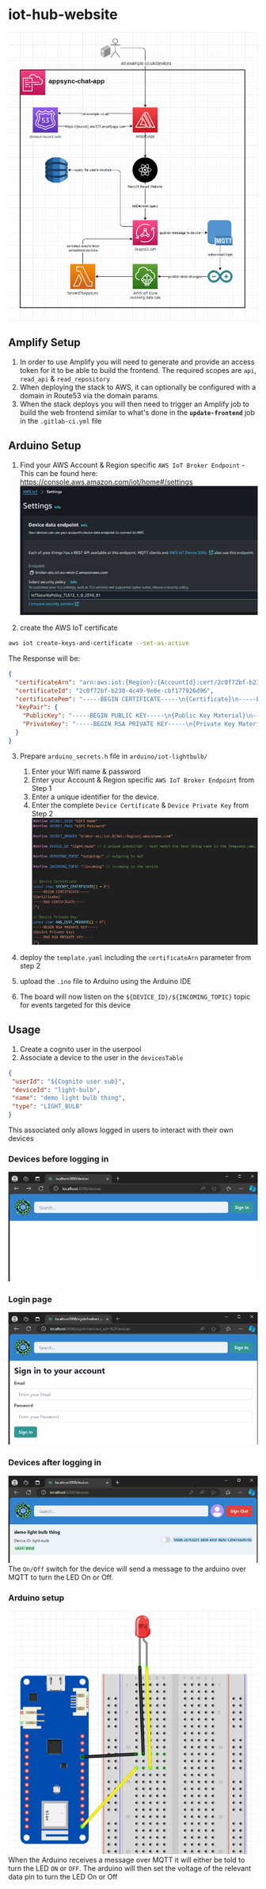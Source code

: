 # iot-hub-website

![Diagram](images/diagram.png)

## Amplify Setup

  1. In order to use Amplify you will need to generate and provide an access token for it to be able to build the frontend. The required scopes are `api`, `read_api` & `read_repository`
  2. When deploying the stack to AWS, it can optionally be configured with a domain in Route53 via the domain params.
  3. When the stack deploys you will then need to trigger an Amplify job to build the web frontend similar to what's done in the **`update-frontend`** job in the `.gitlab-ci.yml` file

## Arduino Setup

1. Find your AWS Account & Region specific `AWS IoT Broker Endpoint` - This can be found here:
<https://console.aws.amazon.com/iot/home#/settings>
![Broker Endpoint Image](images/broker-endpoint.png)

2. create the AWS IoT certificate

```bash
aws iot create-keys-and-certificate --set-as-active
```

The Response will be:

```json
{
  "certificateArn": "arn:aws:iot:{Region}:{AccountId}:cert/2c0f72bf-b230-4c49-9e0e-cbf177926d96",
  "certificateId": "2c0f72bf-b230-4c49-9e0e-cbf177926d96",
  "certificatePem": "-----BEGIN CERTIFICATE-----\n{Certificate}\n-----END CERTIFICATE-----\n",
  "keyPair": {
    "PublicKey": "-----BEGIN PUBLIC KEY-----\n{Public Key Material}\n-----END PUBLIC KEY-----\n",
    "PrivateKey": "-----BEGIN RSA PRIVATE KEY-----\n{Private Key Material}\n-----END RSA PRIVATE KEY-----\n"
  }
}
```

3. Prepare `arduino_secrets.h` file in `arduino/iot-lightbulb/`
   1. Enter your Wifi name & password
   2. Enter your Account & Region specific `AWS IoT Broker Endpoint` from Step 1
   3. Enter a unique identifier for the device.
   4. Enter the complete `Device Certificate` & `Device Private Key` from Step 2
![example arduino secrets](images/arduino_secrets.png)

4. deploy the `template.yaml` including the `certificateArn` parameter from step 2
5. upload the `.ino` file to Arduino using the Arduino IDE
6. The board will now listen on the `${DEVICE_ID}/${INCOMING_TOPIC}` topic for events targeted for this device

## Usage
1. Create a cognito user in the userpool
2. Associate a device to the user in the `devicesTable`
```json
{
 "userId": "${Cognito user sub}",
 "deviceId": "light-bulb",
 "name": "demo light bulb thing",
 "type": "LIGHT_BULB"
}
```
This associated only allows logged in users to interact with their own devices

### Devices before logging in

![Website before logging in](images/devices_before_login.png)

### Login page

![Website before logging in](images/login_page.png)

### Devices after logging in

![Website before logging in](images/devices_after_login.png)
The `On/Off` switch for the device will send a message to the arduino over MQTT to turn the LED On or Off.


### Arduino setup
![Arduino sketch](images/sketch.png)
When the Arduino receives a message over MQTT it will either be told to turn the LED `ON` or `OFF`. The arduino will then set the voltage of the relevant data pin to turn the LED On or Off